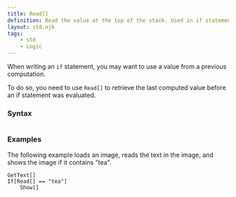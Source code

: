 ```yaml
---
title: Read[]
definition: Read the value at the top of the stack. Used in if statement conditionals.
layout: std.njk
tags:
    - std
    - Logic
---
```


When writing an `if` statement, you may want to use a value from a previous computation.

To do so, you need to use `Read[]` to retrieve the last computed value before an if statement was evaluated.

### Syntax

```Read[]
```
### Examples

The following example loads an image, reads the text in the image, and shows the image if it contains "tea".

```Load["./photo.jpg"]
GetText[]
If[Read[] == "tea"]
    Show[]
```